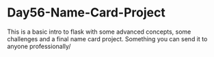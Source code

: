 # Day56-Name-Card-Project
This is a basic intro to flask with some advanced concepts, some challenges and a final name card project. Something you can send it to anyone professionally/
